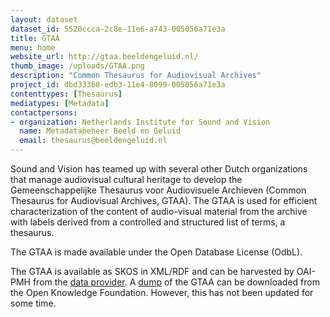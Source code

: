 ```yaml
---
layout: dataset
dataset_id: 5520ccca-2c8e-11e6-a743-005056a71e3a
title: GTAA
menu: home
website_url: http://gtaa.beeldengeluid.nl/
thumb_image: /uploads/GTAA.png
description: "Common Thesaurus for Audiovisual Archives"
project_id: dbd33368-edb3-11e4-8099-005056a71e3a
contenttypes: [Thesaurus]
mediatypes: [Metadata]
contactpersons: 
- organization: Netherlands Institute for Sound and Vision
  name: Metadatabeheer Beeld en Geluid
  email: thesaurus@beeldengeluid.nl
---
```


Sound and Vision has teamed up with several other Dutch organizations that manage audiovisual cultural heritage to develop the Gemeenschappelijke Thesaurus voor Audiovisuele Archieven (Common Thesaurus for Audiovisual Archives, GTAA). The GTAA is used for efficient characterization of the content of audio-visual material from the archive with labels derived from a controlled and structured list of terms, a thesaurus.

The GTAA is made available under the Open Database License (OdbL).

The GTAA is available as SKOS in XML/RDF and can be harvested by OAI-PMH from the [data provider](http://openskos.beeldengeluid.nl/oai-pmh/?verb=ListRecords&metadataPrefix=oai_rdf&set=beng:gtaa). A [dump](http://datahub.io/dataset/gemeenschappelijke-thesaurus-audiovisuele-archieven) of the GTAA can be downloaded from the Open Knowledge Foundation. However, this has not been updated for some time.
